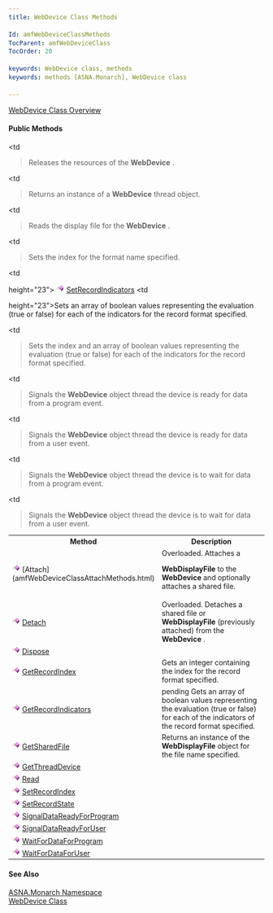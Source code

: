 ```yaml
---
title: WebDevice Class Methods

Id: amfWebDeviceClassMethods
TocParent: amfWebDeviceClass
TocOrder: 20

keywords: WebDevice class, methods
keywords: methods [ASNA.Monarch], WebDevice class

---
```


[WebDevice Class Overview](amfWebDeviceClass.html) 
<!--mine -->

#### Public Methods
<table class="mytable" cellspacing="0" cellpadding="4" width="90%">
          <colgroup>
            <col width="30%" />
            <col width="70%" />
          </colgroup>
          <tr>
            <th>Method</th>
            <th>Description</th>
          </tr>
          <tr>
            <td>              <img  id="IMG2" height="16" alt="public property" src="images/methods.bmp" width="16" border="0" x-maintain-ratio="TRUE" />
              [Attach](amfWebDeviceClassAttachMethods.html)
            </td>
            <td>Overloaded. Attaches a

 **WebDisplayFile**  to the 
 **WebDevice**  and optionally attaches a shared
            file.</td>
          </tr>
          <tr>
            <td>              <img  id="Img1" height="16" alt="public property" src="images/methods.bmp" width="16" border="0" x-maintain-ratio="TRUE" />
              [Detach](amfWebDeviceClassDetachMethods.html)
            </td>
            <td>Overloaded. Detaches a
            shared file or 
 **WebDisplayFile** (previously attached)
            from the 
 **WebDevice** .</td>
          </tr>
          <tr>
            <td>              <img  id="Img3" height="16" alt="public property" src="images/methods.bmp" width="16" border="0" x-maintain-ratio="TRUE" />
              [Dispose](amfWebDeviceClassDisposeMethod.html)
            </td>
            <td

>Releases the resources of
            the 
 **WebDevice** .</td>
          </tr>
          <tr>
            <td>              <img  id="Img8" height="16" alt="public property" src="images/methods.bmp" width="16" border="0" x-maintain-ratio="TRUE" /> 
            [
            GetRecordIndex](amfWebDeviceClassGetRecordIndexMethod.html)</td>
            <td>Gets an integer
            containing the index for the record
            format specified.</td>
          </tr>
          <tr>
            <td>              <img  id="Img8" height="16" alt="public property" src="images/methods.bmp" width="16" border="0" x-maintain-ratio="TRUE" /> 
            [
            GetRecordIndicators](amfWebDeviceClassGetRecordIndicatorsMethod.html)</td>
            <td>pending Gets an array
            of boolean values representing the evaluation (true or
            false) for each of the indicators of the record
            format specified.</td>
          </tr>
          <tr>
            <td>              <img  id="Img4" height="16" alt="public property" src="images/methods.bmp" width="16" border="0" x-maintain-ratio="TRUE" />
              [
              GetSharedFile](amfWebDeviceClassGetSharedFileMethod.html)
            </td>
            <td>Returns an instance of the 
 **WebDisplayFile**  object for the file name
            specified.</td>
          </tr>
          <tr>
            <td>              <img  id="Img6" height="16" alt="public property" src="images/methods.bmp" width="16" border="0" x-maintain-ratio="TRUE" />
              [
              GetThreadDevice](amfWebDeviceClassGetThreadDeviceMethod.html)
            </td>
            <td

>Returns an instance of a 
 **WebDevice**  thread object.</td>
          </tr>
          <tr>
            <td>              <img  id="Img7" height="16" alt="public property" src="images/methods.bmp" width="16" border="0" x-maintain-ratio="TRUE" />
              [Read](amfWebDeviceClassReadMethod2.html)
            </td>
            <td

>Reads the display file for
            the 
 **WebDevice** .</td>
          </tr>
          <tr>
            <td>              <img  id="Img8" height="16" alt="public property" src="images/methods.bmp" width="16" border="0" x-maintain-ratio="TRUE" /> 
            [
            SetRecordIndex](amfWebDeviceClassSetRecordIndexMethod.html)</td>
            <td

>Sets the
            index for the format name specified.</td>
          </tr>
          <tr>
            <td

 height="23">
              <img  id="Img8" height="16" alt="public property" src="images/methods.bmp" width="16" border="0" x-maintain-ratio="TRUE" /> 
            [
            SetRecordIndicators](amfWebDeviceClassSetRecordIndicatorsMethod.html)</td>
            <td

 height="23">Sets an
            array of boolean values representing the evaluation
            (true or false) for each of the indicators for the
            record format specified.</td>
          </tr>
          <tr>
            <td>              <img  id="Img8" height="16" alt="public property" src="images/methods.bmp" width="16" border="0" x-maintain-ratio="TRUE" />
              [
              SetRecordState](amfWebDeviceClassSetRecordStateMethod.html)
            </td>
            <td

>Sets the index and an
            array of boolean values representing the evaluation
            (true or false) for each of the indicators for the
            record format specified.</td>
          </tr>
          <tr>
            <td>              <img  id="Img9" height="16" alt="public property" src="images/methods.bmp" width="16" border="0" x-maintain-ratio="TRUE" />
              [
              SignalDataReadyForProgram](amfWebDeviceClassSignalDataReadyForProgramMethod.html)
            </td>
            <td

>Signals the 
 **WebDevice**  object thread the device is ready for
            data from a program event.</td>
          </tr>
          <tr>
            <td>              <img  id="Img10" height="16" alt="public property" src="images/methods.bmp" width="16" border="0" x-maintain-ratio="TRUE" />
              [
              SignalDataReadyForUser](amfWebDeviceClassSignalDataReadyForUserMethod.html)
            </td>
            <td

>Signals the 
 **WebDevice**  object thread the device is ready for
            data from a user event.</td>
          </tr>
          <tr>
            <td>              <img  id="Img11" height="16" alt="public property" src="images/methods.bmp" width="16" border="0" x-maintain-ratio="TRUE" />
              [
              WaitForDataForProgram](amfWebDeviceClassWaitForDataForProgramMethod.html)
            </td>
            <td

>Signals the 
 **WebDevice**  object thread the device is to wait for
            data from a program event.</td>
          </tr>
          <tr>
            <td>              <img  id="Img12" height="16" alt="public property" src="images/methods.bmp" width="16" border="0" x-maintain-ratio="TRUE" />
              [
              WaitForDataForUser](amfWebDeviceClassWaitForDataForUserMethod.html)
            </td>
            <td

>Signals the 
 **WebDevice**  object thread the device is to wait for
            data from a user event.</td>
          </tr>
</table>

#### See Also
[ASNA.Monarch Namespace](amfMonarchNamespace.html) <br /> [WebDevice Class](amfWebDeviceClass.html) 

